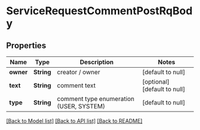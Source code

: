 # ServiceRequestCommentPostRqBody
## Properties

| Name | Type | Description | Notes |
|------------ | ------------- | ------------- | -------------|
| **owner** | **String** | creator / owner  | [default to null] |
| **text** | **String** | comment text | [optional] [default to null] |
| **type** | **String** | comment type enumeration (USER, SYSTEM) | [default to null] |

[[Back to Model list]](../README.md#documentation-for-models) [[Back to API list]](../README.md#documentation-for-api-endpoints) [[Back to README]](../README.md)

